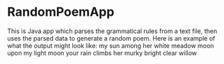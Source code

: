 # RandomPoemApp

This is Java app which parses the grammatical rules from a text file, then uses the parsed data to generate a random poem. Here is an example of what the output might look like:
	my sun among her white meadow
	moon upon my light
	moon
	your rain climbs
	her murky bright clear willow
